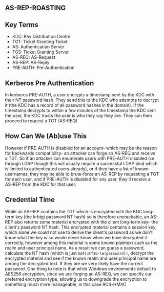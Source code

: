 AS-REP-ROASTING
--------------

Key Terms
---------
- KDC: Key Distribution Centre
- TGT: Ticket Granting Ticket
- AS: Authentication Server
- TGS: Ticket Granting Server
- AS-REQ: AS-Request
- AS-REP: AS-Reply
- PRE-AUTH: Pre-Authentication

Kerberos Pre Authentication 
---------------------------
In kerberos PRE-AUTH, a user encrypts a timestamp sent by the KDC with their NT password hash. They send this to the KDC who attempts to decrypt it (the KDC has a record of all password hashes in the domain). If the timestamp decrypts to within a few minutes of the timestamp the KDC sent the user, the KDC trusts the user is who they say they are. They can then proceed to request a TGT (AS-REQ)

How Can We (Ab)use This
-----------------------
However if PRE-AUTH is disabled for an account- which may be the reason for backwards compatibility- an attacker can forge an AS-REQ and receive a TGT. So if an attacker can enumerate users with PRE-AUTH disabled (i.e through LDAP though this will usually require a successful LDAP bind which is limited to authenticated users already), or if they have a list of known usernames, they may be able to brute-force an AS-REP by requesting a TGT for each user, and if PRE-AUTH is disabled for any user, they'll receive a AS-REP from the KDC for that user. 

Credential Time
---------------
While an AS-REP contains the TGT which is encrypted with the KDC long-term key (the krbtgt password NT hash) so is therefore uncrackable, an AS-REP also returns some material encrypted with the client long-term key- the client's password NT hash. This encrypted material contains a session key, which alone we could not use to derive the client's password as we don't know what the key is so would never know when we have decrypted it correctly, however among this material is some known plaintext such as the realm and user principal name. As a result we can guess a password, calculate the NT hash (which is just `md4(utf16-le(password))`, decrypt the encrypted material and see if the known realm and user principal name are among the decrypted text. If they are we very likely have the correct password. One thing to note is that while Windows environments default to AES256 encryption, since we are forging an AS-REQ, we can specify our preferred encryption type, allowing us to downgrade the encryption to something much more manageable, in this case RC4-HMAC
